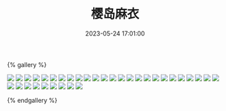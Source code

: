 ﻿---
title: 樱岛麻衣
date: 2023-05-24 17:01:00
comments: false
---

{% gallery %}

![](https://cdn.jsdelivr.net/gh/1405720461/images@master/Rascal_Does_Not_Dream_of_Bunny_Girl_Senpai/1.webp)
![](https://cdn.jsdelivr.net/gh/1405720461/images@master/Rascal_Does_Not_Dream_of_Bunny_Girl_Senpai/2.webp)
![](https://cdn.jsdelivr.net/gh/1405720461/images@master/Rascal_Does_Not_Dream_of_Bunny_Girl_Senpai/3.webp)
![](https://cdn.jsdelivr.net/gh/1405720461/images@master/Rascal_Does_Not_Dream_of_Bunny_Girl_Senpai/4.webp)
![](https://cdn.jsdelivr.net/gh/1405720461/images@master/Rascal_Does_Not_Dream_of_Bunny_Girl_Senpai/5.webp)
![](https://cdn.jsdelivr.net/gh/1405720461/images@master/Rascal_Does_Not_Dream_of_Bunny_Girl_Senpai/6.webp)
![](https://cdn.jsdelivr.net/gh/1405720461/images@master/Rascal_Does_Not_Dream_of_Bunny_Girl_Senpai/7.webp)
![](https://cdn.jsdelivr.net/gh/1405720461/images@master/Rascal_Does_Not_Dream_of_Bunny_Girl_Senpai/8.webp)
![](https://cdn.jsdelivr.net/gh/1405720461/images@master/Rascal_Does_Not_Dream_of_Bunny_Girl_Senpai/9.webp)
![](https://cdn.jsdelivr.net/gh/1405720461/images@master/Rascal_Does_Not_Dream_of_Bunny_Girl_Senpai/10.webp)
![](https://cdn.jsdelivr.net/gh/1405720461/images@master/Rascal_Does_Not_Dream_of_Bunny_Girl_Senpai/11.webp)
![](https://cdn.jsdelivr.net/gh/1405720461/images@master/Rascal_Does_Not_Dream_of_Bunny_Girl_Senpai/12.webp)
![](https://cdn.jsdelivr.net/gh/1405720461/images@master/Rascal_Does_Not_Dream_of_Bunny_Girl_Senpai/13.webp)
![](https://cdn.jsdelivr.net/gh/1405720461/images@master/Rascal_Does_Not_Dream_of_Bunny_Girl_Senpai/14.webp)
![](https://cdn.jsdelivr.net/gh/1405720461/images@master/Rascal_Does_Not_Dream_of_Bunny_Girl_Senpai/15.webp)
![](https://cdn.jsdelivr.net/gh/1405720461/images@master/Rascal_Does_Not_Dream_of_Bunny_Girl_Senpai/16.webp)
![](https://cdn.jsdelivr.net/gh/1405720461/images@master/Rascal_Does_Not_Dream_of_Bunny_Girl_Senpai/17.webp)
![](https://cdn.jsdelivr.net/gh/1405720461/images@master/Rascal_Does_Not_Dream_of_Bunny_Girl_Senpai/18.webp)
![](https://cdn.jsdelivr.net/gh/1405720461/images@master/Rascal_Does_Not_Dream_of_Bunny_Girl_Senpai/19.webp)
![](https://cdn.jsdelivr.net/gh/1405720461/images@master/Rascal_Does_Not_Dream_of_Bunny_Girl_Senpai/20.webp)
![](https://cdn.jsdelivr.net/gh/1405720461/images@master/Rascal_Does_Not_Dream_of_Bunny_Girl_Senpai/21.webp)
![](https://cdn.jsdelivr.net/gh/1405720461/images@master/Rascal_Does_Not_Dream_of_Bunny_Girl_Senpai/22.webp)
![](https://cdn.jsdelivr.net/gh/1405720461/images@master/Rascal_Does_Not_Dream_of_Bunny_Girl_Senpai/23.webp)
![](https://cdn.jsdelivr.net/gh/1405720461/images@master/Rascal_Does_Not_Dream_of_Bunny_Girl_Senpai/24.webp)
![](https://cdn.jsdelivr.net/gh/1405720461/images@master/Rascal_Does_Not_Dream_of_Bunny_Girl_Senpai/25.webp)
![](https://cdn.jsdelivr.net/gh/1405720461/images@master/Rascal_Does_Not_Dream_of_Bunny_Girl_Senpai/26.webp)
![](https://cdn.jsdelivr.net/gh/1405720461/images@master/Rascal_Does_Not_Dream_of_Bunny_Girl_Senpai/27.webp)
![](https://cdn.jsdelivr.net/gh/1405720461/images@master/Rascal_Does_Not_Dream_of_Bunny_Girl_Senpai/28.webp)
![](https://cdn.jsdelivr.net/gh/1405720461/images@master/Rascal_Does_Not_Dream_of_Bunny_Girl_Senpai/29.webp)
![](https://cdn.jsdelivr.net/gh/1405720461/images@master/Rascal_Does_Not_Dream_of_Bunny_Girl_Senpai/30.webp)
![](https://cdn.jsdelivr.net/gh/1405720461/images@master/Rascal_Does_Not_Dream_of_Bunny_Girl_Senpai/31.webp)
![](https://cdn.jsdelivr.net/gh/1405720461/images@master/Rascal_Does_Not_Dream_of_Bunny_Girl_Senpai/32.webp)
![](https://cdn.jsdelivr.net/gh/1405720461/images@master/Rascal_Does_Not_Dream_of_Bunny_Girl_Senpai/33.webp)
![](https://cdn.jsdelivr.net/gh/1405720461/images@master/Rascal_Does_Not_Dream_of_Bunny_Girl_Senpai/34.webp)

{% endgallery %}
